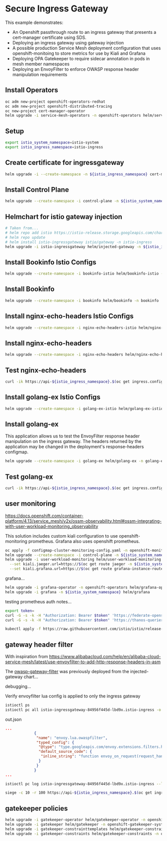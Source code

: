 # Secure Ingress Gateway

This example demonstrates:

- An Openshift passthrough route to an ingress gateway that presents a cert-manager certificate using SDS.
- Deploying an ingress gateway using gateway injection
- A possible production Service Mesh deployment configuration that uses openshift-monitoing to store metrics for use by Kiali and Grafana
- Deploying OPA Gatekeeper to require sidecar annotation in pods in mesh member namespaces
- Deploying an EnvoyFilter to enforce OWASP response header manipulation requirements

## Install Operators

```sh
oc adm new-project openshift-operators-redhat
oc adm new-project openshift-distributed-tracing
oc new-project cert-manager-operator
helm upgrade -i service-mesh-operators -n openshift-operators helm/service-mesh-operators --create-namespace
```

## Setup

```sh
export istio_system_namespace=istio-system
export istio_ingress_namespace=istio-ingress
```

## Create certificate for ingressgateway

```sh
helm upgrade -i --create-namespace -n ${istio_ingress_namespace} cert-manager-certs helm/cert-manager --set ingressgateway.cert.commonName=api-${istio_ingress_namespace}.$(oc get ingress.config.openshift.io cluster -o jsonpath={.spec.domain})
```

## Install Control Plane

```sh
helm upgrade --create-namespace -i control-plane -n ${istio_system_namespace} helm/control-plane
```

## Helmchart for istio gateway injection

```sh
# Taken from...
# helm repo add istio https://istio-release.storage.googleapis.com/charts
# helm repo update
# helm install istio-ingressgateway istio/gateway -n istio-ingress
helm upgrade -i istio-ingressgateway helm/injected-gateway -n ${istio_ingress_namespace}
```

## Install Bookinfo Istio Configs

```sh
helm upgrade --create-namespace -i bookinfo-istio helm/bookinfo-istio -n bookinfo --set ingressgateway.host=$(oc get route api -n ${istio_ingress_namespace} -o jsonpath={'.spec.host'})
```

## Install Bookinfo

```sh
helm upgrade --create-namespace -i bookinfo helm/bookinfo -n bookinfo
```

## Install nginx-echo-headers Istio Configs

```sh
helm upgrade --create-namespace -i nginx-echo-headers-istio helm/nginx-echo-headers-istio -n nginx-echo-headers
```

## Install nginx-echo-headers

```sh
helm upgrade --create-namespace -i nginx-echo-headers helm/nginx-echo-headers -n nginx-echo-headers
```

## Test nginx-echo-headers

```sh
curl -ik https://api-${istio_ingress_namespace}.$(oc get ingress.config.openshift.io cluster -o jsonpath={.spec.domain})/nginx-echo-headers
```

## Install golang-ex Istio Configs

```sh
helm upgrade --create-namespace -i golang-ex-istio helm/golang-ex-istio -n golang-ex
```

## Install golang-ex

This application allows us to test the EnvoyFilter response header manipulation on the ingress gateway. The headers returned by the application may be changed in the deployment's response-headers configmap.

```sh
helm upgrade --create-namespace -i golang-ex helm/golang-ex -n golang-ex
```

## Test golang-ex

```sh
curl -ik https://api-${istio_ingress_namespace}.$(oc get ingress.config.openshift.io cluster -o jsonpath={.spec.domain})/golang-ex
```

## user monitoring

<https://docs.openshift.com/container-platform/4.13/service_mesh/v2x/ossm-observability.html#ossm-integrating-with-user-workload-monitoring_observability>

This solution includes custom kiali configuration to use openshift-monitoring prometheus.
Grafana also uses openshift prometheus.

```sh
oc apply -f configmap-cluster-monitoring-config.yaml -n openshift-monitoring
helm upgrade --create-namespace -i control-plane -n ${istio_system_namespace} helm/control-plane -f helm/control-plane/values-user-monitoring.yaml
helm upgrade -i user-workload-monitoring helm/user-workload-monitoring -n ${istio_system_namespace} \
  --set kiali.jaeger.url=https://$(oc get route jaeger -n ${istio_system_namespace} -o jsonpath={.spec.host}) \
  --set kiali.grafana.url=https://$(oc get route grafana-instance-route -n ${istio_system_namespace} -o jsonpath={.spec.host})
```

grafana...

```sh
helm upgrade -i grafana-operator -n openshift-operators helm/grafana-operator
helm upgrade -i grafana -n ${istio_system_namespace} helm/grafana
```

testing prometheus auth notes...

```sh
export token=
curl -G -s -k -H "Authorization: Bearer $token" 'https://federate-openshift-user-workload-monitoring.apps.july26.vqqh.p1.openshiftapps.com/federate' --data-urlencode 'match[]=istio_requests_total'
curl -G -s -k -H "Authorization: Bearer $token" 'https://thanos-querier.openshift-monitoring.svc.cluster.local:9091/api/v1/status/config' --data-urlencode 'match[]=istio_requests_total'
```

```sh
kubectl apply -f https://raw.githubusercontent.com/istio/istio/release-1.16/samples/addons/grafana.yaml
```

## gateway header filter

With inspiration from <https://www.alibabacloud.com/help/en/alibaba-cloud-service-mesh/latest/use-envoyfilter-to-add-http-response-headers-in-asm>

The [owasp-gateway-filter](./helm/injected-gateway/templates/envoyfilter-owasp-gateway-filter.yaml) was previously deployed from the injected-gateway chart...

debugging...

Verify envoyfilter lua config is applied to only the ingress gateway

```sh
istioctl ps
istioctl pc all istio-ingressgateway-84956f445d-lbd9x.istio-ingress -o json > out.json
```

out.json

```json
...
             {
              "name": "envoy.lua.owaspfilter",
              "typed_config": {
               "@type": "type.googleapis.com/envoy.extensions.filters.http.lua.v3.Lua",
               "default_source_code": {
                "inline_string": "function envoy_on_request(request_handle)..."
               }
              }
             }
...
```

```sh
istioctl pc log istio-ingressgateway-84956f445d-lbd9x.istio-ingress --level debug
```

```sh
siege -c 10 -r 100 https://api-${istio_ingress_namespace}.$(oc get ingress.config.openshift.io cluster -o jsonpath={.spec.domain})/golang-ex
```

## gatekeeper policies

```sh
helm upgrade -i gatekeeper-operator helm/gatekeeper-operator -n openshift-operators
helm upgrade -i gatekeeper helm/gatekeeper -n openshift-gatekeeper-system --create-namespace
helm upgrade -i gatekeeper-constrainttemplates helm/gatekeeper-constrainttemplates -n openshift-gatekeeper-system
helm upgrade -i gatekeeper-constraints helm/gatekeeper-constraints -n openshift-gatekeeper-system
```

